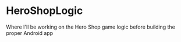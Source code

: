 # HeroShopLogic
Where I'll be working on the Hero Shop game logic before building the proper Android app
